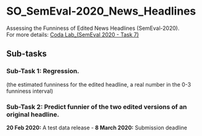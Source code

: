 # SO_SemEval-2020_News_Headlines
Assessing the Funniness of Edited News Headlines (SemEval-2020). <br/>
For more details: [Coda Lab_(SemEval 2020 - Task 7)](https://competitions.codalab.org/competitions/20970)

## Sub-tasks

### Sub-Task 1: Regression. <br/>
(the estimated funniness for the edited headline, a real number in the 0-3 funniness interval)
### Sub-Task 2: Predict funnier of the two edited versions of an original headline.
 **20 Feb 2020:** A test data release - **8 March 2020:** Submission deadline <br/>
